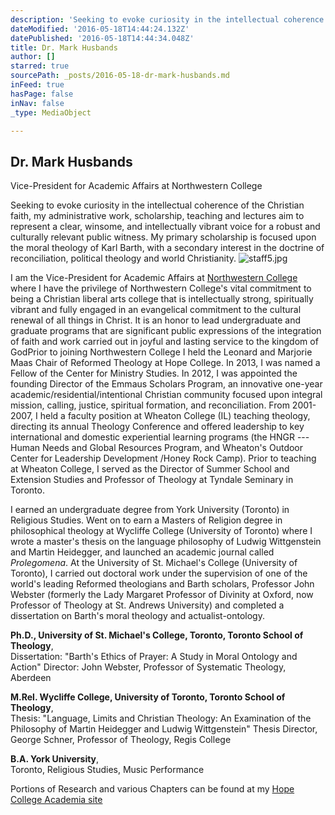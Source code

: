 ```yaml
---
description: 'Seeking to evoke curiosity in the intellectual coherence of the Christian faith, my administrative work, scholarship, teaching and lectures aim to represent a clear, winsome, and intellectually vibrant voice for a robust and culturally relevant public witness. My primary scholarship is focused upon the moral theology of Karl Barth, with a secondary interest in the doctrine of reconciliation, political theology and world Christianity.'
dateModified: '2016-05-18T14:44:24.132Z'
datePublished: '2016-05-18T14:44:34.048Z'
title: Dr. Mark Husbands
author: []
starred: true
sourcePath: _posts/2016-05-18-dr-mark-husbands.md
inFeed: true
hasPage: false
inNav: false
_type: MediaObject

---
```

<article style=""><h1>Dr. Mark Husbands</h1><p>Vice-President for Academic Affairs at Northwestern College</p></article>

Seeking to evoke curiosity in the intellectual coherence of the Christian faith, my administrative work, scholarship, teaching and lectures aim to represent a clear, winsome, and intellectually vibrant voice for a robust and culturally relevant public witness. My primary scholarship is focused upon the moral theology of Karl Barth, with a secondary interest in the doctrine of reconciliation, political theology and world Christianity.
![staff5.jpg](http://static1.squarespace.com/static/519ce038e4b0f5d1146a6438/t/519d35ebe4b0722c6538df2f/1369257453278/staff5.jpg?format=500w)

I am the Vice-President for Academic Affairs at [Northwestern College][0] where I have the privilege of Northwestern College's vital commitment to being a Christian liberal arts college that is intellectually strong, spiritually vibrant and fully engaged in an evangelical commitment to the cultural renewal of all things in Christ. It is an honor to lead undergraduate and graduate programs that are significant public expressions of the integration of faith and work carried out in joyful and lasting service to the kingdom of GodPrior to joining Northwestern College I held the Leonard and Marjorie Maas Chair of Reformed Theology at Hope College. In 2013, I was named a Fellow of the Center for Ministry Studies. In 2012, I was appointed the founding Director of the Emmaus Scholars Program, an innovative one-year academic/residential/intentional Christian community focused upon integral mission, calling, justice, spiritual formation, and reconciliation. From 2001-2007, I held a faculty position at Wheaton College (IL) teaching theology, directing its annual Theology Conference and offered leadership to key international and domestic experiential learning programs (the HNGR --- Human Needs and Global Resources Program, and Wheaton's Outdoor Center for Leadership Development /Honey Rock Camp). Prior to teaching at Wheaton College, I served as the Director of Summer School and Extension Studies and Professor of Theology at Tyndale Seminary in Toronto.

I earned an undergraduate degree from York University (Toronto) in Religious Studies. Went on to earn a Masters of Religion degree in philosophical theology at Wycliffe College (University of Toronto) where I wrote a master's thesis on the language philosophy of Ludwig Wittgenstein and Martin Heidegger, and launched an academic journal called _Prolegomena_. At the University of St. Michael's College (University of Toronto), I carried out doctoral work under the supervision of one of the world's leading Reformed theologians and Barth scholars, Professor John Webster (formerly the Lady Margaret Professor of Divinity at Oxford, now Professor of Theology at St. Andrews University) and completed a dissertation on Barth's moral theology and actualist-ontology.

**Ph.D., University of St. Michael's College, Toronto, Toronto School of Theology**,   
Dissertation: "Barth's Ethics of Prayer: A Study in Moral Ontology and Action" Director: John Webster, Professor of Systematic Theology, Aberdeen

**M.Rel. Wycliffe College, University of Toronto, Toronto School of Theology**,   
Thesis: "Language, Limits and Christian Theology: An Examination of the Philosophy of Martin Heidegger and Ludwig Wittgenstein" Thesis Director, George Schner, Professor of Theology, Regis College

**B.A. York University**,   
Toronto, Religious Studies, Music Performance

Portions of Research and various Chapters can be found at my [Hope College Academia site][1]

[0]: www.nwciowa.edu "Northwestern College"
[1]: http://hopecollege.academia.edu/husbands
